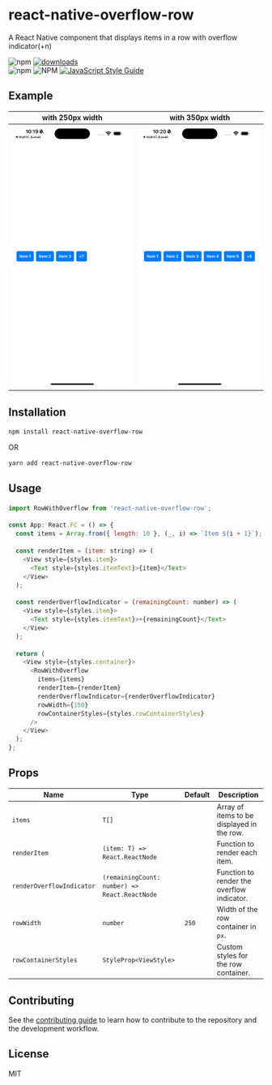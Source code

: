 # react-native-overflow-row

A React Native component that displays items in a row with overflow indicator(+n)

![npm](https://img.shields.io/npm/dm/react-native-overflow-row.svg?label=downloads&style=for-the-badge)
[![downloads](https://img.shields.io/npm/dt/react-native-overflow-row.svg?style=for-the-badge&label=overall%20downloads)](https://www.npmjs.com/package/react-native-overflow-row)
<br/>
![npm](https://img.shields.io/npm/v/react-native-overflow-row.svg?style=for-the-badge)
![NPM](https://img.shields.io/npm/l/react-native-overflow-row.svg?label=license&style=for-the-badge)
[![JavaScript Style Guide](https://img.shields.io/badge/code_style-standard-brightgreen.svg?style=for-the-badge)](https://standardjs.com)

## Example

|                                               with 250px width                                                |                                               with 350px width                                                |
| :-----------------------------------------------------------------------------------------------------------: | :-----------------------------------------------------------------------------------------------------------: |
| ![](https://github.com/shivanshBTW/react-native-overflow-row/blob/main/example/assets/Screenshot%20250px.png) | ![](https://github.com/shivanshBTW/react-native-overflow-row/blob/main/example/assets/Screenshot%20350px.png) |

## Installation

```sh
npm install react-native-overflow-row
```

OR

```sh
yarn add react-native-overflow-row
```

## Usage

```js
import RowWithOverflow from 'react-native-overflow-row';

const App: React.FC = () => {
  const items = Array.from({ length: 10 }, (_, i) => `Item ${i + 1}`);

  const renderItem = (item: string) => (
    <View style={styles.item}>
      <Text style={styles.itemText}>{item}</Text>
    </View>
  );

  const renderOverflowIndicator = (remainingCount: number) => (
    <View style={styles.item}>
      <Text style={styles.itemText}>+{remainingCount}</Text>
    </View>
  );

  return (
    <View style={styles.container}>
      <RowWithOverflow
        items={items}
        renderItem={renderItem}
        renderOverflowIndicator={renderOverflowIndicator}
        rowWidth={150}
        rowContainerStyles={styles.rowContainerStyles}
      />
    </View>
  );
};
```

## Props

| Name                      | Type                                          | Default | Description                                |
| ------------------------- | --------------------------------------------- | ------- | ------------------------------------------ |
| `items`                   | `T[]`                                         |         | Array of items to be displayed in the row. |
| `renderItem`              | `(item: T) => React.ReactNode`                |         | Function to render each item.              |
| `renderOverflowIndicator` | `(remainingCount: number) => React.ReactNode` |         | Function to render the overflow indicator. |
| `rowWidth`                | `number`                                      | `250`   | Width of the row container in `px`.        |
| `rowContainerStyles`      | `StyleProp<ViewStyle>`                        |         | Custom styles for the row container.       |

## Contributing

See the [contributing guide](CONTRIBUTING.md) to learn how to contribute to the repository and the development workflow.

## License

MIT
